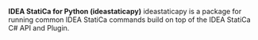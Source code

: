 **IDEA StatiCa for Python (ideastaticapy)**
ideastaticapy is a package for running common IDEA StatiCa commands build on top of the IDEA StatiCa C# API and Plugin.
